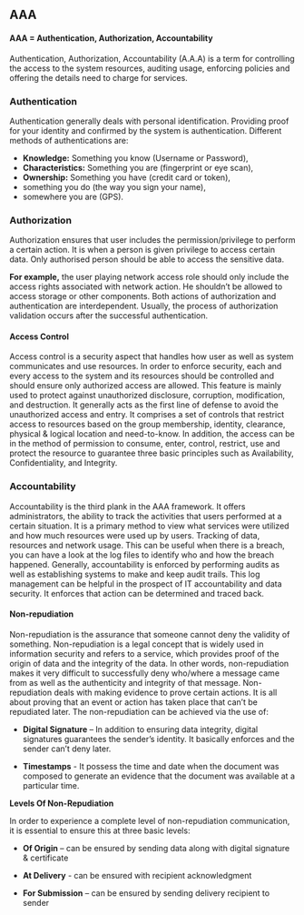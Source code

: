 

## AAA

#### AAA = Authentication, Authorization, Accountability

Authentication, Authorization, Accountability (A.A.A) is a term for controlling the access to the system resources, auditing usage, enforcing policies and offering the details need to charge for services.

### Authentication

Authentication generally deals with personal identification. Providing proof for your identity and confirmed by the system is authentication. Different methods of authentications are: 

- __Knowledge:__ Something you know (Username or Password), 
- __Characteristics:__ Something you are (fingerprint or eye scan), 
- __Ownership:__ Something you have (credit card or token),
- something you do (the way you sign your name), 
- somewhere you are (GPS). 


### Authorization

Authorization ensures that user includes the permission/privilege to perform a certain action.  It is when a person is given privilege to access certain data. Only authorised person should be able to access the sensitive data. 

**For example,**
 the user playing network access role should only include the access rights associated with network action. He shouldn’t be allowed to access storage or other components. Both actions of authorization and authentication are interdependent. Usually, the process of authorization validation occurs after the successful authentication.

#### Access Control

Access control is a security aspect that handles how user as well as system communicates and use resources. In order to enforce security, each and every access to the system and its resources should be controlled and should ensure only authorized access are allowed. This feature is mainly used to protect against unauthorized disclosure, corruption, modification, and destruction. It generally acts as the first line of defense to avoid the unauthorized access and entry. It comprises a set of controls that restrict access to resources based on the group membership, identity, clearance, physical & logical location and need-to-know. In addition, the access can be in the method of permission to consume, enter, control, restrict, use and protect the resource to guarantee three basic principles such as Availability, Confidentiality, and Integrity.

### Accountability

Accountability is the third plank in the AAA framework. It offers administrators, the ability to track the activities that users performed at a certain situation. It is a primary method to view what services were utilized and how much resources were used up by users. Tracking of data, resources and network usage. This can be useful when there is a breach, you can have a look at the log files to identify who and how the breach happened. Generally, accountability is enforced by performing audits as well as establishing systems to make and keep audit trails. This log management can be helpful in the prospect of IT accountability and data security. It enforces that action can be determined and traced back.


#### Non-repudiation

Non-repudiation is the assurance that someone cannot deny the validity of something. Non-repudiation is a legal concept that is widely used in information security and refers to a service, which provides proof of the origin of data and the integrity of the data. In other words, non-repudiation makes it very difficult to successfully deny who/where a message came from as well as the authenticity and integrity of that message. Non-repudiation deals with making evidence to prove certain actions. It is all about proving that an event or action has taken place that can’t be repudiated later. The non-repudiation can be achieved via the use of:

- __Digital Signature__ – In addition to ensuring data integrity, digital signatures guarantees the sender’s identity. It basically enforces and the sender can’t deny later.

- __Timestamps__ - It possess the time and date when the document was composed to generate an evidence that the document was available at a particular time.

__Levels Of Non-Repudiation__

In order to experience a complete level of non-repudiation communication, it is essential to ensure this at three basic levels:

- __Of Origin__ – can be ensured by sending data along with digital signature & certificate

- __At Delivery__ - can be ensured with recipient acknowledgment

- __For Submission__ – can be ensured by sending delivery recipient to sender
